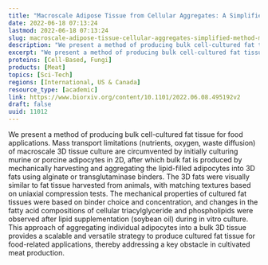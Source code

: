 ```yaml
---
title: "Macroscale Adipose Tissue from Cellular Aggregates: A Simplified Method of Mass Producing Cell-Cultured Fat for Food Applications"
date: 2022-06-18 07:13:24
lastmod: 2022-06-18 07:13:24
slug: macroscale-adipose-tissue-cellular-aggregates-simplified-method-mass-producing-cell
description: "We present a method of producing bulk cell-cultured fat tissue for food applications. Mass transport limitations (nutrients, oxygen, waste diffusion) of macroscale 3D tissue culture are circumvented by initially culturing murine or porcine adipocytes in 2D, after which bulk fat is produced by mechanically harvesting and aggregating the lipid-filled adipocytes into 3D fats using alginate or transglutaminase binders. The 3D fats were visually similar to fat tissue harvested from animals, with matching textures based on uniaxial compression tests."
excerpt: "We present a method of producing bulk cell-cultured fat tissue for food applications. Mass transport limitations (nutrients, oxygen, waste diffusion) of macroscale 3D tissue culture are circumvented by initially culturing murine or porcine adipocytes in 2D, after which bulk fat is produced by mechanically harvesting and aggregating the lipid-filled adipocytes into 3D fats using alginate or transglutaminase binders. The 3D fats were visually similar to fat tissue harvested from animals, with matching textures based on uniaxial compression tests."
proteins: [Cell-Based, Fungi]
products: [Meat]
topics: [Sci-Tech]
regions: [International, US & Canada]
resource_type: [academic]
link: https://www.biorxiv.org/content/10.1101/2022.06.08.495192v2
draft: false
uuid: 11012
---
```

We present a method of producing bulk cell-cultured fat tissue for food
applications. Mass transport limitations (nutrients, oxygen, waste
diffusion) of macroscale 3D tissue culture are circumvented by initially
culturing murine or porcine adipocytes in 2D, after which bulk fat is
produced by mechanically harvesting and aggregating the lipid-filled
adipocytes into 3D fats using alginate or transglutaminase binders. The
3D fats were visually similar to fat tissue harvested from animals, with
matching textures based on uniaxial compression tests. The mechanical
properties of cultured fat tissues were based on binder choice and
concentration, and changes in the fatty acid compositions of cellular
triacylglyceride and phospholipids were observed after lipid
supplementation (soybean oil) during in vitro culture. This approach of
aggregating individual adipocytes into a bulk 3D tissue provides a
scalable and versatile strategy to produce cultured fat tissue for
food-related applications, thereby addressing a key obstacle in
cultivated meat production.
